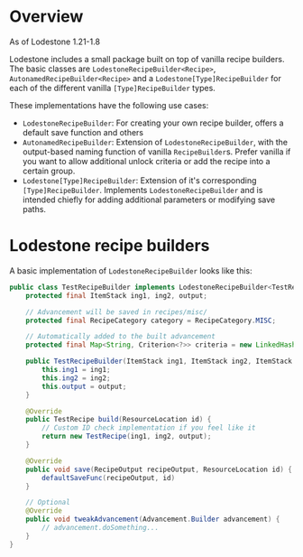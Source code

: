 # Overview
As of Lodestone 1.21-1.8

Lodestone includes a small package built on top of vanilla recipe builders. The basic classes are `LodestoneRecipeBuilder<Recipe>`, `AutonamedRecipeBuilder<Recipe>` and a `Lodestone[Type]RecipeBuilder` for each of the different vanilla `[Type]RecipeBuilder` types.

These implementations have the following use cases:
- `LodestoneRecipeBuilder`: For creating your own recipe builder, offers a default save function and others
- `AutonamedRecipeBuilder`: Extension of `LodestoneRecipeBuilder`, with the output-based naming function of vanilla `RecipeBuilder`s. Prefer vanilla if you want to allow additional unlock criteria or add the recipe into a certain group.
- `Lodestone[Type]RecipeBuilder`: Extension of it's corresponding `[Type]RecipeBuilder`. Implements `LodestoneRecipeBuilder` and is intended chiefly for adding additional parameters or modifying save paths.


# Lodestone recipe builders
A basic implementation of `LodestoneRecipeBuilder` looks like this:
```java
public class TestRecipeBuilder implements LodestoneRecipeBuilder<TestRecipe> {
    protected final ItemStack ing1, ing2, output;

    // Advancement will be saved in recipes/misc/
    protected final RecipeCategory category = RecipeCategory.MISC;

    // Automatically added to the built advancement 
    protected final Map<String, Criterion<?>> criteria = new LinkedHashMap();

    public TestRecipeBuilder(ItemStack ing1, ItemStack ing2, ItemStack output) {
        this.ing1 = ing1;
        this.ing2 = ing2;
        this.output = output;
    }

    @Override
    public TestRecipe build(ResourceLocation id) {
        // Custom ID check implementation if you feel like it
        return new TestRecipe(ing1, ing2, output);
    }

    @Override
    public void save(RecipeOutput recipeOutput, ResourceLocation id) {
        defaultSaveFunc(recipeOutput, id)
    }

    // Optional
    @Override
    public void tweakAdvancement(Advancement.Builder advancement) {
        // advancement.doSomething...
    }
}
```